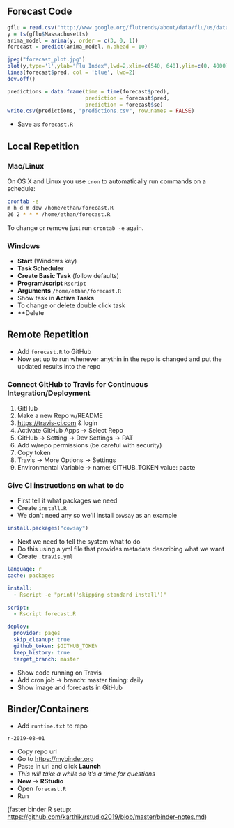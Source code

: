 ## Forecast Code

```r
gflu = read.csv("http://www.google.org/flutrends/about/data/flu/us/data.txt",skip=11)
y = ts(gflu$Massachusetts)
arima_model = arima(y, order = c(3, 0, 1))
forecast = predict(arima_model, n.ahead = 10)

jpeg("forecast_plot.jpg")
plot(y,type='l',ylab="Flu Index",lwd=2,xlim=c(540, 640),ylim=c(0, 4000))
lines(forecast$pred, col = 'blue', lwd=2)
dev.off()

predictions = data.frame(time = time(forecast$pred),
                         prediction = forecast$pred,
                         prediction = forecast$se)
write.csv(predictions, "predictions.csv", row.names = FALSE)
```

* Save as `forecast.R`

## Local Repetition

### Mac/Linux

On OS X and Linux you use `cron` to automatically run commands on a schedule:

```bash
crontab -e
m h d m dow /home/ethan/forecast.R
26 2 * * * /home/ethan/forecast.R
```

To change or remove just run `crontab -e` again.

### Windows

* **Start** (Windows key)
* **Task Scheduler**
* **Create Basic Task** (follow defaults)
* **Program/script** `Rscript`
* **Arguments** `/home/ethan/forecast.R`
* Show task in **Active Tasks**
* To change or delete double click task
* **Delete

## Remote Repetition

* Add `forecast.R` to GitHub
* Now set up to run whenever anythin in the repo is changed and put
  the updated results into the repo

### Connect GitHub to Travis for Continuous Integration/Deployment

1. GitHub
2. Make a new Repo w/README
3. https://travis-ci.com & login
4. Activate GitHub Apps -> Select Repo
5. GitHub -> Setting -> Dev Settings -> PAT
6. Add w/repo permissions (be careful with security)
7. Copy token
8. Travis -> More Options -> Settings
9. Environmental Variable -> name: GITHUB_TOKEN value: paste

### Give CI instructions on what to do

* First tell it what packages we need
* Create `install.R`
* We don't need any so we'll install `cowsay` as an example

```r
install.packages("cowsay")
```

* Next we need to tell the system what to do
* Do this using a yml file that provides metadata describing what we want
* Create `.travis.yml`

```yml
language: r
cache: packages

install:
  - Rscript -e "print('skipping standard install')"
  
script:
  - Rscript forecast.R

deploy:
  provider: pages
  skip_cleanup: true
  github_token: $GITHUB_TOKEN 
  keep_history: true
  target_branch: master
```

* Show code running on Travis
* Add cron job -> branch: master timing: daily
* Show image and forecasts in GitHub

## Binder/Containers

* Add `runtime.txt` to repo

```
r-2019-08-01
```

* Copy repo url
* Go to https://mybinder.org
* Paste in url and click **Launch**
* *This will take a while so it's a time for questions*
* **New** -> **RStudio**
* Open `forecast.R`
* Run

(faster binder R setup: https://github.com/karthik/rstudio2019/blob/master/binder-notes.md)